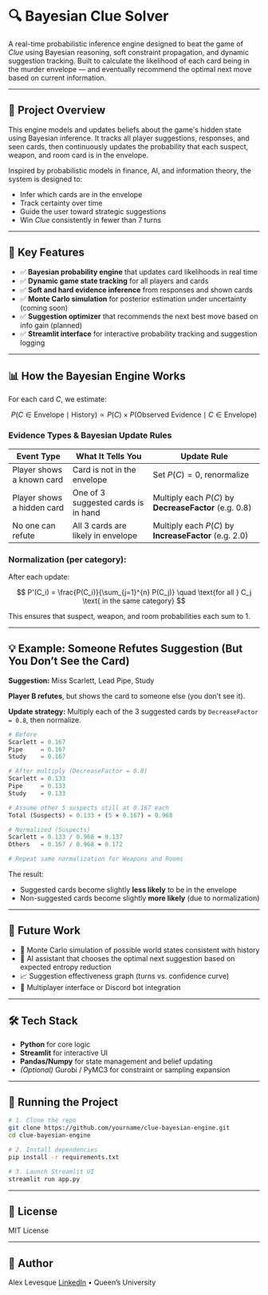 # 🔍 Bayesian Clue Solver

A real-time probabilistic inference engine designed to beat the game of *Clue* using Bayesian reasoning, soft constraint propagation, and dynamic suggestion tracking. Built to calculate the likelihood of each card being in the murder envelope — and eventually recommend the optimal next move based on current information.

---

## 🧠 Project Overview

This engine models and updates beliefs about the game's hidden state using Bayesian inference. It tracks all player suggestions, responses, and seen cards, then continuously updates the probability that each suspect, weapon, and room card is in the envelope.

Inspired by probabilistic models in finance, AI, and information theory, the system is designed to:
- Infer which cards are in the envelope
- Track certainty over time
- Guide the user toward strategic suggestions
- Win *Clue* consistently in fewer than 7 turns

---

## 🧩 Key Features

- ✅ **Bayesian probability engine** that updates card likelihoods in real time  
- ✅ **Dynamic game state tracking** for all players and cards  
- ✅ **Soft and hard evidence inference** from responses and shown cards  
- ✅ **Monte Carlo simulation** for posterior estimation under uncertainty (coming soon)  
- ✅ **Suggestion optimizer** that recommends the next best move based on info gain (planned)  
- ✅ **Streamlit interface** for interactive probability tracking and suggestion logging

---

## 📊 How the Bayesian Engine Works

For each card $C$, we estimate:

$$
P(C \in \text{Envelope} \mid \text{History}) \propto P(C) \times P(\text{Observed Evidence} \mid C \in \text{Envelope})
$$

### Evidence Types & Bayesian Update Rules

| Event Type                 | What It Tells You                   | Update Rule                                           |
| -------------------------- | ----------------------------------- | ----------------------------------------------------- |
| Player shows a known card  | Card is not in the envelope         | Set $P(C) = 0$, renormalize                           |
| Player shows a hidden card | One of 3 suggested cards is in hand | Multiply each $P(C)$ by **DecreaseFactor** (e.g. 0.8) |
| No one can refute          | All 3 cards are likely in envelope  | Multiply each $P(C)$ by **IncreaseFactor** (e.g. 2.0) |

### Normalization (per category):

After each update:

$$
P'(C_i) = \frac{P(C_i)}{\sum_{j=1}^{n} P(C_j)}
\quad \text{for all } C_j \text{ in the same category}
$$

This ensures that suspect, weapon, and room probabilities each sum to 1.

---

## 💡 Example: Someone Refutes Suggestion (But You Don’t See the Card)

**Suggestion:** Miss Scarlett, Lead Pipe, Study

**Player B refutes**, but shows the card to someone else (you don’t see it).

**Update strategy:** Multiply each of the 3 suggested cards by `DecreaseFactor = 0.8`, then normalize.

```python
# Before
Scarlett = 0.167
Pipe     = 0.167
Study    = 0.167

# After multiply (DecreaseFactor = 0.8)
Scarlett = 0.133
Pipe     = 0.133
Study    = 0.133

# Assume other 5 suspects still at 0.167 each
Total (Suspects) = 0.133 + (5 × 0.167) = 0.968

# Normalized (Suspects)
Scarlett = 0.133 / 0.968 ≈ 0.137
Others   = 0.167 / 0.968 ≈ 0.172

# Repeat same normalization for Weapons and Rooms
```

The result:

* Suggested cards become slightly **less likely** to be in the envelope
* Non-suggested cards become slightly **more likely** (due to normalization)

---

## 🧪 Future Work

* 🔄 Monte Carlo simulation of possible world states consistent with history
* 🧭 AI assistant that chooses the optimal next suggestion based on expected entropy reduction
* 📈 Suggestion effectiveness graph (turns vs. confidence curve)
* 👥 Multiplayer interface or Discord bot integration

---

## 🛠️ Tech Stack

* **Python** for core logic
* **Streamlit** for interactive UI
* **Pandas/Numpy** for state management and belief updating
* *(Optional)* Gurobi / PyMC3 for constraint or sampling expansion

---

## 🚀 Running the Project

```bash
# 1. Clone the repo
git clone https://github.com/yourname/clue-bayesian-engine.git
cd clue-bayesian-engine

# 2. Install dependencies
pip install -r requirements.txt

# 3. Launch Streamlit UI
streamlit run app.py
```

---

## 📜 License

MIT License

---

## 🧠 Author

Alex Levesque
[LinkedIn]([https://www.linkedin.com](https://github.com/alexxlevesque)) • Queen’s University
